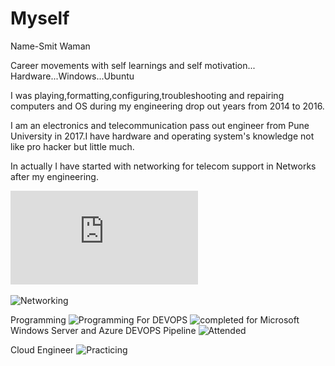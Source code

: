 # Myself
Name-Smit Waman

Career movements with self learnings and self motivation...
Hardware...Windows...Ubuntu

I was playing,formatting,configuring,troubleshooting and repairing computers and OS during my engineering drop out years from 2014 to 2016.


I am an electronics and telecommunication pass out engineer from Pune University in 2017.I have hardware and operating system's knowledge not like pro hacker but little much.

In actually I have started with networking for telecom support in
Networks after my engineering.

![RESUME](https://github.com/smitwaman/Myself/blob/main/SmitWaman2024.pdf)

![Networking](https://github.com/smitwaman/PersonalData/blob/main/Picsart_24-03-02_00-56-12-384.png)

Programming
![Programming](https://github.com/smitwaman/PersonalData/blob/main/certificates/Picsart_24-03-01_23-54-21-316.png)
For DEVOPS
![completed](https://github.com/smitwaman/PersonalData/blob/main/certificates/Picsart_24-03-02_00-03-17-462.png)
for Microsoft Windows Server and Azure DEVOPS Pipeline 
![Attended](https://github.com/smitwaman/PersonalData/blob/main/certificates/Picsart_24-03-02_00-05-36-319.png)

Cloud Engineer
![Practicing](https://github.com/smitwaman/PersonalData/blob/main/certificates/Picsart_24-03-01_23-27-20-456.png)
